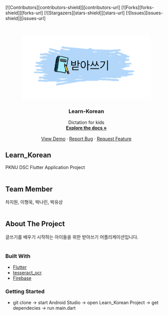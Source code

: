 <!--
*** Thanks for checking out the Best-README-Template. If you have a suggestion
*** that would make this better, please fork the repo and create a pull request
*** or simply open an issue with the tag "enhancement".
*** Thanks again! Now go create something AMAZING! :D
-->

<!-- PROJECT SHIELDS -->
<!--
*** I'm using markdown "reference style" links for readability.
*** Reference links are enclosed in brackets [ ] instead of parentheses ( ).
*** See the bottom of this document for the declaration of the reference variables
*** for contributors-url, forks-url, etc. This is an optional, concise syntax you may use.
*** https://www.markdownguide.org/basic-syntax/#reference-style-links
-->

[![Contributors][contributors-shield]][contributors-url]
[![Forks][forks-shield]][forks-url]
[![Stargazers][stars-shield]][stars-url]
[![Issues][issues-shield]][issues-url]


<!-- PROJECT LOGO -->
<br />
<p align="center">
  <a href="https://github.com/DSC-PKNU/Learn_Korean">
    <img src="images/KidPage/dictation.png" alt="Logo" width="400" height="200">
  </a>

  <h3 align="center">Learn-Korean</h3>

  <p align="center">
    Dictation for kids
    <br />
    <a href="https://github.com/DSC-PKNU/Learn_Korean"><strong>Explore the docs »</strong></a>
    <br />
    <br />
    <a href="hhttps://github.com/DSC-PKNU/Learn_Korean">View Demo</a>
    ·
    <a href="https://github.com/DSC-PKNU/Learn_Korean">Report Bug</a>
    ·
    <a href="https://github.com/DSC-PKNU/Learn_Korean/issues">Request Feature</a>
  </p>
</p>

<!-- ABOUT THE PROJECT -->
## Learn_Korean
PKNU DSC Flutter Application Project
<br />
<br />
<!-- Member -->
## Team Member
차지원, 이형욱, 박나린, 박유상
<br />
<br />
<!-- About The Project -->
## About The Project
글쓰기를 배우기 시작하는 아이들을 위한 받아쓰기 어플리케이션입니다.
<br />
<br />
<!-- Build With -->
### Built With
 - [Flutter](https://www.flutter.dev)
 - [tesseract_ocr](https://pub.dev/packages/tesseract_ocr)
 - [Firebase](https://firebase.google.com/?hl=ko)

### Getting Started
 - git clone -> start Android Studio -> open Learn_Korean Project -> get dependecies -> run main.dart
<br />
<br />



<!--
<!-- GETTING STARTED -->
<!--[![Product Name Screen Shot][product-screenshot]](https://example.com)


<!-- TABLE OF CONTENTS -->
<!--<details open="open">
  <summary>Table of Contents</summary>
  <ol>
    <li>
      <a href="#about-the-project">About The Project</a>
      <ul>
        <li><a href="#built-with">Built With</a></li>
      </ul>
    </li>
    <li>
      <a href="#getting-started">Getting Started</a>
      <ul>
        <li><a href="#prerequisites">Prerequisites</a></li>
        <li><a href="#installation">Installation</a></li>
      </ul>
    </li>
    <li><a href="#usage">Usage</a></li>
    <li><a href="#roadmap">Roadmap</a></li>
    <li><a href="#contributing">Contributing</a></li>
    <li><a href="#contact">Contact</a></li>
    <li><a href="#acknowledgements">Acknowledgements</a></li>
  </ol>
</details>

<!--프로젝트 소개

<!--Here's why:

<!-- - 이런이런 이유
<!-- - 저런저런 이유
- 요런요런 이유

<!--Of course, no one template will serve all projects since your needs may be different. So I'll be adding more in the near future. You may also suggest changes by forking this repo and creating a pull request or opening an issue. Thanks to all the people have have contributed to expanding this template!

<!--A list of commonly used resources that I find helpful are listed in the acknowledgements.


<!--## Getting Started

<!--어떻게 실행시키나요

<!--### Prerequisites

<!--무엇을 install 해야할까요

<!--- npm
  ```sh
  npm install npm@latest -g
  ```

<!--### Installation

<!--1. Get a free API Key at [https://example.com](https://example.com)
<!--2. Clone the repo
   ```sh
   git clone https://github.com/DSC-PKNU/Learn_Korean.git
   ```
3. Install NPM packages
   ```sh
   npm install
   ```
4. Enter your API in `config.js`
   ```JS
   const API_KEY = 'ENTER YOUR API';
   ```

<!-- USAGE EXAMPLES -->

<!--## Usage

<!--사용법을 적어봅시다

<!--_For more examples, please refer to the [Documentation](https://example.com)_

<!-- ROADMAP -->

<!--## Roadmap

<!--See the [open issues](https://github.com/DSC-PKNU/Learn_Korean/issues) for a list of proposed features (and known issues).

<!-- CONTRIBUTING -->

<!--## Contributing

<!-- Contributions are what make the open source community such an amazing place to be learn, inspire, and create. Any contributions you make are **greatly appreciated**.
1. Fork the Project
2. Create your Feature Branch (`git checkout -b feature/AmazingFeature`)
3. Commit your Changes (`git commit -m 'Add some AmazingFeature'`)
4. Push to the Branch (`git push origin feature/AmazingFeature`)
5. Open a Pull Request
-->
<!-- LICENSE -->

<!--## License

<!-- Distributed under the MIT License. See `LICENSE` for more information.

<!-- CONTACT -->

<!--## Contact
DSC PKNU

<!--Your Name - [@your_twitter](https://twitter.com/your_username) - email@example.com

<!--Project Link: [https://github.com/your_username/repo_name](https://github.com/your_username/repo_name)

<!-- ACKNOWLEDGEMENTS -->

<!-- - [GitHub Emoji Cheat Sheet](https://www.webpagefx.com/tools/emoji-cheat-sheet)
- [Img Shields](https://shields.io)
- [GitHub Pages](https://pages.github.com)
- [Animate.css](https://daneden.github.io/animate.css) -->


<!-- MARKDOWN LINKS & IMAGES -->
<!-- https://www.markdownguide.org/basic-syntax/#reference-style-links -->
<!-- https://github.com/DSC-PKNU/Learn_Korean.git -->
<!-- [contributors-shield]: https://img.shields.io/github/contributors/DSC-PKNU/Learn_Korean.svg?style=for-the-badge
<!-- [contributors-url]: https://github.com/DSC-PKNU/Learn_Korean/graphs/contributors
[forks-shield]: https://img.shields.io/github/forks/DSC-PKNU/Learn_Korean.svg?style=for-the-badge
[forks-url]: https://github.com/DSC-PKNU/Learn_Korean/network/members
[stars-shield]: https://img.shields.io/github/stars/DSC-PKNU/Learn_Korean.svg?style=for-the-badge
[stars-url]: https://github.com/DSC-PKNU/Learn_Korean/stargazers
[issues-shield]: https://img.shields.io/github/issues/DSC-PKNU/Learn_Korean.svg?style=for-the-badge
[issues-url]: https://github.com/DSC-PKNU/Learn_Korean/issues
[license-shield]: https://img.shields.io/github/license/DSC-PKNU/Learn_Korean.svg?style=for-the-badge
[license-url]: https://github.com/DSC-PKNU/Learn_Korean/blob/master/LICENSE.txt
[linkedin-shield]: https://img.shields.io/badge/-LinkedIn-black.svg?style=for-the-badge&logo=linkedin&colorB=555
[linkedin-url]: https://linkedin.com/in/othneildrew
[product-screenshot]: images/screenshot.png
 -->
